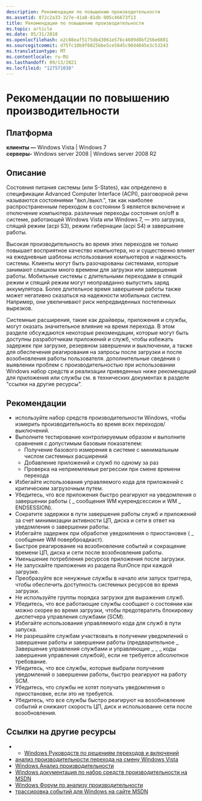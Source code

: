 ```yaml
---
description: Рекомендации по повышению производительности
ms.assetid: 872c2a33-327e-41a8-81db-905c46673f13
title: Рекомендации по повышению производительности
ms.topic: article
ms.date: 05/31/2018
ms.openlocfilehash: e2c88eaf5175db43061e57bc4689d8bf256e6881
ms.sourcegitcommit: d75fc10b9f0825bbe5ce5045c90d4045e3c53243
ms.translationtype: MT
ms.contentlocale: ru-RU
ms.lasthandoff: 09/13/2021
ms.locfileid: "127571038"
---
```

# <a name="best-practices-for-onoff-performance"></a>Рекомендации по повышению производительности

## <a name="platform"></a>Платформа

**клиенты —** Windows Vista \| Windows 7  
**серверы-** Windows server 2008 \| Windows server 2008 R2  

## <a name="description"></a>Описание

Состояния питания системы (или S-States), как определено в спецификации Advanced Computer Interface (ACPI), разговорной речи называются состояниями "вкл./выкл.", так как наиболее распространенным переходом в состоянии S является включение и отключение компьютера. различные переходы состояния on/off в системе, работающей Windows Vista или Windows 7, — это загрузка, спящий режим (acpi S3), режим гибернации (acpi S4) и завершение работы.

Высокая производительность во время этих переходов не только повышает восприятное качество компьютера, но и существенно влияет на ежедневные шаблоны использования компьютеров и надежность системы. Клиенты могут быть разочарованы системами, которые занимают слишком много времени для загрузки или завершения работы. Мобильные системы с длительными переходами в спящий режим и спящий режим могут неоправданно выпустить заряд аккумулятора. Более длительное время завершения работы также может негативно сказаться на надежности мобильных систем. Например, они увеличивают риск непредвиденных постепенных вырезков.

Системные расширения, такие как драйверы, приложения и службы, могут оказать значительное влияние на время перехода. В этом разделе обсуждаются некоторые рекомендации, которые могут быть доступны разработчикам приложений и служб, чтобы избежать задержек при загрузке, резервном завершении и выключении, а также для обеспечения реагирования на запросы после загрузки и после возобновления работы пользователя. дополнительные сведения о выявлении проблем с производительностью при использовании Windows набор средств и реализации приведенных ниже рекомендаций для приложения или службы см. в технических документах в разделе "ссылки на другие ресурсы".

## <a name="best-practices"></a>Рекомендации

-   используйте набор средств производительности Windows, чтобы измерить производительность во время всех переходов/выключений.
-   Выполните тестирование контролируемым образом и выполните сравнения с допустимым базовым показателем:
    -   Получение базового измерения в системе с минимальным числом системных расширений
    -   Добавление приложений и служб по одному за раз
    -   Проверка на неприемлемые регрессии при смене времени перехода
-   Избегайте использования управляемого кода для приложений с критическим загрузочным путем.
-   Убедитесь, что все приложения быстро реагируют на уведомления о завершении работы ( \_ сообщения WM куерендсессион и WM \_ ENDSESSION).
-   Сократите задержки в пути завершения работы служб и приложений за счет минимизации активности ЦП, диска и сети в ответ на уведомления о завершении работы.
-   Избегайте задержек при обработке уведомления о приостановке ( \_ сообщение WM поверброадкаст).
-   Быстрое реагирование на возобновление событий и сокращение времени ЦП, диска и сети после возобновления работы.
-   Уменьшение потребления ресурсов приложения после загрузки.
-   Не запускайте приложения из раздела RunOnce при каждой загрузке.
-   Преобразуйте все ненужные службы в начало или запуск триггера, чтобы обеспечить доступность системных ресурсов во время загрузки.
-   Не используйте группы порядка загрузки для выражения служб.
-   Убедитесь, что все работающие службы сообщают о состоянии как можно скорее во время загрузки, чтобы предотвратить блокировку диспетчера управления службами (SCM).
-   Избегайте использования управляемого кода для служб в пути запуска.
-   Не разрешайте службам участвовать в получении уведомлений о завершении работы и завершении работы (предварительное \_ Завершение управления службами и управляющие \_ \_ \_ коды завершения управления службой), если не требуется абсолютное требование.
-   Убедитесь, что все службы, которые выбрали получение уведомлений о завершении работы, быстро реагируют на работу SCM.
-   Убедитесь, что службы не хотят получать уведомления о приостановке, если это не требуется.
-   Убедитесь, что все службы быстро реагируют на возобновление событий и снижают скорость ЦП, диск и использование сети после возобновления.

## <a name="links-to-other-resources"></a>Ссылки на другие ресурсы

-   -   [Windows Руководств по решениям переходов и включений](/windows-hardware/test/assessments/onoff-transition-performance)
-   [анализ производительности перехода на смену Windows Vista](/windows-hardware/test/assessments/onoff-transition-performance)
-   [Windows Анализ производительности](https://msdn.microsoft.com/performance/default.aspx)
-   [Windows документация по набор средств производительности на MSDN](/previous-versions/windows/desktop/xperf/windows-performance-analyzer--wpa-)
-   [Windows Форум по анализу производительности](https://social.msdn.microsoft.com/Forums/wptk_v4/threads/)
-   [трассировка событий для Windows на сайте MSDN](../etw/event-tracing-portal.md)

 

 
